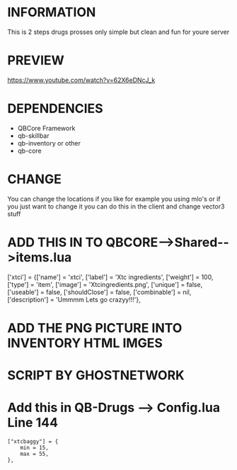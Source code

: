 # INFORMATION
This is 2 steps drugs prosses only simple but clean and fun for youre server

# PREVIEW
https://www.youtube.com/watch?v=62X6eDNcJ_k


# DEPENDENCIES
- QBCore Framework
- qb-skillbar
- qb-inventory or other 
- qb-core


# CHANGE
You can change the locations if you like for example you using mlo's or if you just want to change it you can do this in the client and change vector3 stuff

# ADD THIS IN TO QBCORE-->Shared-->items.lua
['xtci'] 			 	 	 	 = {['name'] = 'xtci', 			  			['label'] = 'Xtc ingredients', 					['weight'] = 100, 		['type'] = 'item', 		['image'] = 'Xtcingredients.png', 				['unique'] = false, 		['useable'] = false, 	['shouldClose'] = false,   ['combinable'] = nil,   ['description'] = 'Ummmm Lets go crazyy!!!'},

# ADD THE PNG PICTURE INTO INVENTORY HTML IMGES

# SCRIPT BY GHOSTNETWORK

# Add this in QB-Drugs --> Config.lua Line 144
    ["xtcbaggy"] = {
        min = 15,
        max = 55,
    },
